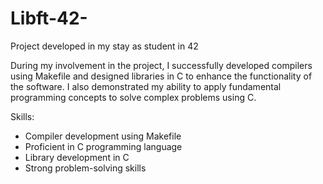 # Libft-42-
Project developed in my stay as student in 42

During my involvement in the project, I successfully developed compilers using Makefile and designed libraries in C to enhance the functionality of the software. I also demonstrated my ability to apply fundamental programming concepts to solve complex problems using C.

Skills:

 - Compiler development using Makefile
 - Proficient in C programming language
 - Library development in C
 - Strong problem-solving skills
